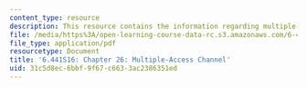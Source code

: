 ```yaml
---
content_type: resource
description: This resource contains the information regarding multiple-access channel.
file: /media/https%3A/open-learning-course-data-rc.s3.amazonaws.com/6-441-information-theory-spring-2016/31c5d8ec6bbf9f67c6633ac2386351ed_MIT6_441S16_chapter_26.pdf
file_type: application/pdf
resourcetype: Document
title: '6.441S16: Chapter 26: Multiple-Access Channel'
uid: 31c5d8ec-6bbf-9f67-c663-3ac2386351ed
---
```

